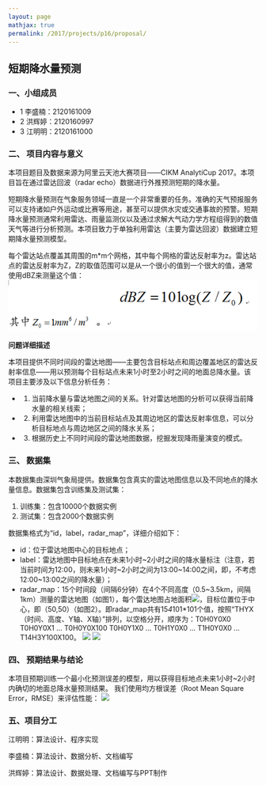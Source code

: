 ```yaml
---
layout: page
mathjax: true
permalink: /2017/projects/p16/proposal/
---
```


## 短期降水量预测

### 一、小组成员

- 1 李盛楠：2120161009
- 2 洪辉婷：2120160997
- 3 江明明：2120161000

### 二、	项目内容与意义

本项目题目及数据来源为阿里云天池大赛项目——CIKM AnalytiCup 2017。本项目旨在通过雷达回波（radar echo）数据进行外推预测短期的降水量。

短期降水量预测在气象服务领域一直是一个非常重要的任务。准确的天气预报服务可以支持诸如户外运动或比赛等用途，甚至可以提供水灾或交通事故的预警。短期降水量预测通常利用雷达、雨量监测仪以及通过求解大气动力学方程组得到的数值天气等进行分析预测。本项目致力于单独利用雷达（主要为雷达回波）数据建立短期降水量预测模型。

每个雷达站点覆盖其周围的m*m个网格，其中每个网格的雷达反射率为z。雷达站点的雷达反射率为Z，Z的取值范围可以是从一个很小的值到一个很大的值，通常使用dBZ来测量这个值：
![](https://github.com/xhhszc/image-for-DM/raw/master/function-1.png)

**问题详细描述**

本项目提供不同时间段的雷达地图——主要包含目标站点和周边覆盖地区的雷达反射率信息——用以预测每个目标站点未来1小时至2小时之间的地面总降水量。该项目主要涉及以下信息分析任务：

- 1.	当前降水量与雷达地图之间的关系。针对雷达地图的分析可以获得当前降水量的相关线索；
- 2.	利用雷达地图中的当前目标站点及其周边地区的雷达反射率信息，可以分析目标地点与周边地区之间的降水关系；
- 3.	根据历史上不同时间段的雷达地图数据，挖掘发现降雨量演变的模式。

### 三、	数据集
本数据集由深圳气象局提供。数据集包含真实的雷达地图信息以及不同地点的降水量信息。数据集包含训练集及测试集：
1)	训练集：包含10000个数据实例
2)	测试集：包含2000个数据实例

数据集格式为“id，label，radar_map”，详细介绍如下：

- id：位于雷达地图中心的目标地点；
- label：雷达地图中目标地点在未来1小时\~2小时之间的降水量标注（注意，若当前时间为12:00，则未来1小时\~2小时之间为13:00\~14:00之间，即，不考虑12:00\~13:00之间的降水量）；
- radar_map：15个时间段（间隔6分钟）在4个不同高度（0.5\~3.5km，间隔1km）测量的雷达地图（如图1），每个雷达地图占地面积![](https://github.com/xhhszc/image-for-DM/raw/master/function-2.png)，目标位置位于中心，即（50,50）（如图2）。即radar_map共有15*4*101*101个值，按照“THYX（时间、高度、Y轴、X轴）”排列，以空格分开，顺序为：T0H0Y0X0 T0H0Y0X1 … T0H0Y0X100 T0H0Y1X0 … T0H1Y0X0 … T1H0Y0X0 … T14H3Y100X100。
![](https://github.com/xhhszc/image-for-DM/raw/master/image-1.png)
![](https://github.com/xhhszc/image-for-DM/raw/master/image-2.png)

### 四、	预期结果与结论

本项目预期训练一个最小化预测误差的模型，用以获得目标地点未来1小时\~2小时内确切的地面总降水量预测结果。 我们使用均方根误差（Root Mean Square Error，RMSE）来评估性能：
![](https://github.com/xhhszc/image-for-DM/raw/master/function-3.png)

### 五、项目分工

江明明：算法设计、程序实现

李盛楠：算法设计、数据分析、文档编写

洪辉婷：算法设计、数据处理、文档编写与PPT制作